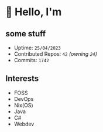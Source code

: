 # 👋 Hello, I'm 

## some stuff

- Uptime: `25/04/2023`
- Contributed Repos: `42` *(owning `24`)*
- Commits: `1742`

## Interests

- FOSS
- DevOps
- Nix(OS)
- Java
- C#
- Webdev
